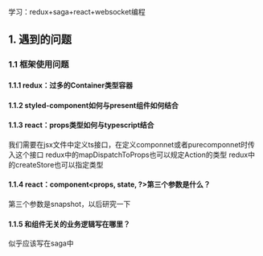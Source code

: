 学习：redux+saga+react+websocket编程

## 1. 遇到的问题

### 1.1 框架使用问题
#### 1.1.1 redux：过多的Container类型容器
#### 1.1.2 styled-component如何与present组件如何结合
#### 1.1.3 react：props类型如何与typescript结合
我们需要在jsx文件中定义ts接口，在定义componnet或者purecomponnet时传入这个接口
redux中的mapDispatchToProps也可以规定Action的类型
redux中的createStore也可以指定类型
#### 1.1.4 react：component<props, state, ?>第三个参数是什么？
第三个参数是snapshot，以后研究一下
#### 1.1.5 和组件无关的业务逻辑写在哪里？
似乎应该写在saga中